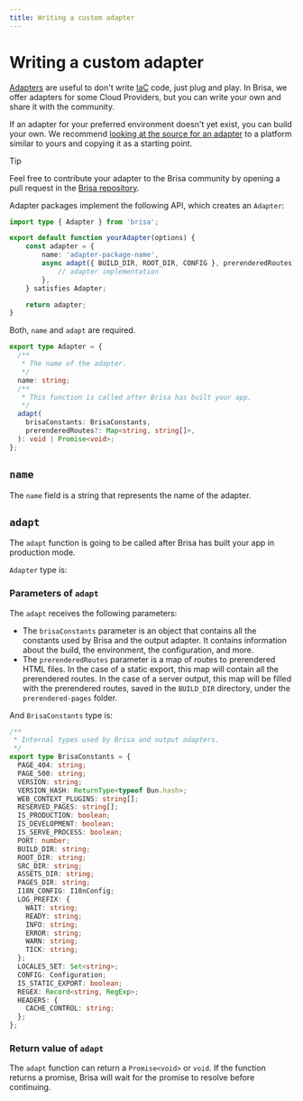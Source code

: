 ```yaml
---
title: Writing a custom adapter
---
```


# Writing a custom adapter

[Adapters](/building-your-application/configuring/output-adapter) are useful to don't write [IaC](https://en.wikipedia.org/wiki/Infrastructure_as_code) code, just plug and play. In Brisa, we offer adapters for some Cloud Providers, but you can write your own and share it with the community.

If an adapter for your preferred environment doesn't yet exist, you can build your own. We recommend [looking at the source for an adapter](https://github.com/brisa-build/brisa/tree/main/packages) to a platform similar to yours and copying it as a starting point.

> [!TIP]
>
> Feel free to contribute your adapter to the Brisa community by opening a pull request in the [Brisa repository](https://github.com/brisa-build/brisa).

Adapter packages implement the following API, which creates an `Adapter`:

```ts
import type { Adapter } from 'brisa';

export default function yourAdapter(options) {
	const adapter = {
		name: 'adapter-package-name',
		async adapt({ BUILD_DIR, ROOT_DIR, CONFIG }, prerenderedRoutes) {
			// adapter implementation
		},
	} satisfies Adapter;

	return adapter;
}
```

Both, `name` and `adapt` are required.

```ts
export type Adapter = {
  /**
   * The name of the adapter.
   */
  name: string;
  /**
   * This function is called after Brisa has built your app.
   */
  adapt(
    brisaConstants: BrisaConstants,
    prerenderedRoutes?: Map<string, string[]>,
  ): void | Promise<void>;
};
```

## `name`

The `name` field is a string that represents the name of the adapter.

## `adapt`

The `adapt` function is going to be called after Brisa has built your app in production mode.

`Adapter` type is:

### Parameters of `adapt`

The `adapt` receives the following parameters:

- The `brisaConstants` parameter is an object that contains all the constants used by Brisa and the output adapter. It contains information about the build, the environment, the configuration, and more.
- The `prerenderedRoutes` parameter is a map of routes to prerendered HTML files. In the case of a static export, this map will contain all the prerendered routes. In the case of a server output, this map will be filled with the prerendered routes, saved in the `BUILD_DIR` directory, under the `prerendered-pages` folder.


And `BrisaConstants` type is:
  
```ts
/**
 * Internal types used by Brisa and output adapters.
 */
export type BrisaConstants = {
  PAGE_404: string;
  PAGE_500: string;
  VERSION: string;
  VERSION_HASH: ReturnType<typeof Bun.hash>;
  WEB_CONTEXT_PLUGINS: string[];
  RESERVED_PAGES: string[];
  IS_PRODUCTION: boolean;
  IS_DEVELOPMENT: boolean;
  IS_SERVE_PROCESS: boolean;
  PORT: number;
  BUILD_DIR: string;
  ROOT_DIR: string;
  SRC_DIR: string;
  ASSETS_DIR: string;
  PAGES_DIR: string;
  I18N_CONFIG: I18nConfig;
  LOG_PREFIX: {
    WAIT: string;
    READY: string;
    INFO: string;
    ERROR: string;
    WARN: string;
    TICK: string;
  };
  LOCALES_SET: Set<string>;
  CONFIG: Configuration;
  IS_STATIC_EXPORT: boolean;
  REGEX: Record<string, RegExp>;
  HEADERS: {
    CACHE_CONTROL: string;
  };
};
```

### Return value of `adapt`

The `adapt` function can return a `Promise<void>` or `void`. If the function returns a promise, Brisa will wait for the promise to resolve before continuing.

